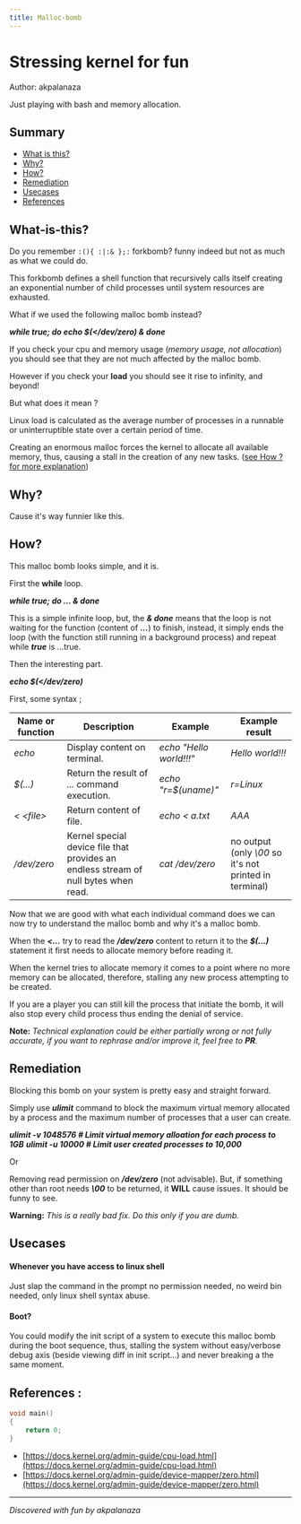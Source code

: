 ```yaml
---
title: Malloc-bomb
---
```


# Stressing kernel for fun

Author: akpalanaza

Just playing with bash and memory allocation.

## Summary

- [What is this?](#What-is-this?)
- [Why?](#Why?)
- [How?](#How?)
- [Remediation](#Remediation)
- [Usecases](#Usecases)
- [References](#References)

## What-is-this?

Do you remember `:(){ :|:& };:` forkbomb?  funny indeed but  not as much as what we could do.

This forkbomb defines a shell function that recursively calls itself creating an exponential number of child processes until system resources are exhausted.

What if we used the following malloc bomb instead?

***while true; do echo $(</dev/zero) & done***

If you check your cpu and memory usage (*memory usage, not allocation*) you should see that they are not much affected by the malloc bomb.

However if you check your **load** you should see it rise to infinity, and beyond!

But what does it mean ?

Linux load is calculated as the average number of processes in a runnable or uninterruptible state over a certain period of time.

Creating an enormous malloc forces the kernel to allocate all available memory, thus, causing a stall in the creation of any new tasks. ([see How ? for more explanation](#How))

## Why?

Cause it's way funnier like this.

## How?

This malloc bomb looks simple, and it is.

First the **while** loop.

***while true; do ... & done***

This is a simple infinite loop, but, the ***& done*** means that the loop is not waiting for the function (content of ***...***) to finish, instead, it simply ends the loop (with the function still running in a background process) and repeat while ***true*** is ...true.

Then the interesting part.

***echo $(</dev/zero)***

First, some syntax ;

|Name or function| Description| Example| Example result|
|-|-|-|-|
| *echo*| Display content on terminal.| *echo "Hello world!!!"* | *Hello world!!!*|
| *$(...)*| Return the result of *...* command execution.|*echo "r=$(uname)"*|*r=Linux*|
| *<  \<file\>*| Return content of file.| *echo < a.txt*|*AAA*|
| */dev/zero*| Kernel special device file that provides an endless stream of null bytes when read. | *cat /dev/zero*| no output (only *\00* so it's not printed in terminal) |


Now that we are good with what each individual command does we can now try to understand the malloc bomb and why it's a malloc bomb.

When the ***<...*** try to read the ***/dev/zero*** content to return it to the ***$(...)*** statement it first needs to allocate memory before reading it.

When the kernel tries to allocate memory it comes to a point where no more memory can be allocated, therefore, stalling any new process attempting to be created.

If you are a player you can still kill the process that initiate the bomb, it will also stop every child process thus ending the denial of service. 

**Note:**
*Technical explanation could be either partially wrong or not fully accurate, if you want to rephrase and/or improve it, feel free to **PR**.*

## Remediation

Blocking this bomb on your system is pretty easy and straight forward.

Simply use ***ulimit*** command to block the maximum virtual memory allocated by a process and the maximum number of processes that a user can create.

***ulimit -v 1048576 # Limit virtual memory alloation for each process to 1GB***
***ulimit -u 10000 # Limit user created processes to 10,000***

Or

Removing read permission on ***/dev/zero*** (not advisable). But, if something other than root needs ***\00*** to be returned, it **WILL** cause issues. It should be funny to see.

**Warning:**
*This is a really bad fix. Do this only if you are dumb.*

## Usecases

#### Whenever you have access to linux shell

Just slap the command in the prompt no permission needed, no weird bin needed, only linux shell syntax abuse.

#### Boot?

You could modify the init script of a system to execute this malloc bomb during the boot sequence, thus, stalling the system without easy/verbose debug axis (beside viewing diff in init script...) and never breaking a the same moment.

## References :


```C
void main()
{
    return 0;
}
```

- [https://docs.kernel.org/admin-guide/cpu-load.html](https://docs.kernel.org/admin-guide/cpu-load.html)
- [https://docs.kernel.org/admin-guide/device-mapper/zero.html](https://docs.kernel.org/admin-guide/device-mapper/zero.html)

---
*Discovered with fun by akpalanaza*

